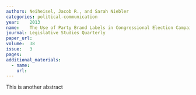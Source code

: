 ```yaml
---
authors: Neiheisel, Jacob R., and Sarah Niebler
categories: political-communication
year:    2013
name:    The Use of Party Brand Labels in Congressional Election Campaigns.
journal: Legislative Studies Quarterly
paper_url:
volume:  38
issue:   3
pages:
additional_materials:
  - name:
    url:
---
```


This is another abstract
